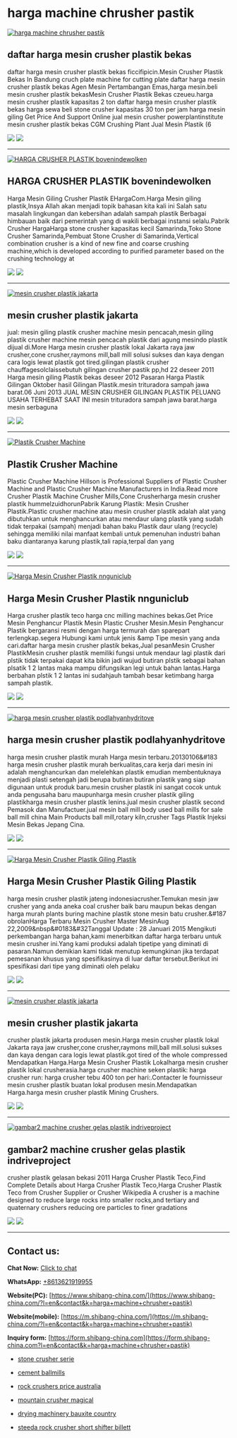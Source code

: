 # harga machine chrusher pastik

<a href="https://swt.shibang-china.com/?l=en&img&k=harga+machine+chrusher+pastik" target="_blank">![harga machine chrusher pastik](http://static.shibang-china.com/all-800x300/81.jpg)</a>

## daftar harga mesin crusher plastik bekas
daftar harga mesin crusher plastik bekas ficcifipicin.Mesin Crusher Plastik Bekas In Bandung cruch plate machine for cutting plate daftar harga mesin crusher plastik bekas Agen Mesin Pertambangan Emas,harga mesin.beli mesin crusher plastik bekasMesin Crusher Plastik Bekas czeueu.harga mesin crusher plastik kapasitas 2 ton daftar harga mesin crusher plastik bekas harga sewa beli stone crusher kapasitas 30 ton per jam harga mesin giling Get Price And Support Online jual mesin crusher powerplantinstitute mesin crusher plastik bekas CGM Crushing Plant Jual Mesin Plastik (6


<a href="https://whatsapp.shibangsoft.com/WhatsApp.php" target="_blank" title="WhatsApp">![](http://static.shibang-china.com/icon/whatsapp.png)</a> <a href="https://swt.shibang-china.com/?l=en&icon&k=harga+machine+chrusher+pastik" target="_blank">![](http://static.shibang-china.com/icon/chat-en.png)</a>

---

<a href="https://swt.shibang-china.com/?l=en&img&k=harga+machine+chrusher+pastik" target="_blank">![HARGA CRUSHER PLASTIK bovenindewolken](http://static.shibang-china.com/all-800x300/89.jpg)</a>

## HARGA CRUSHER PLASTIK bovenindewolken
Harga Mesin Giling Crusher Plastik EHargaCom.Harga Mesin giling plastik,Insya Allah akan menjadi topik bahasan kita kali ini Salah satu masalah lingkungan dan kebersihan adalah sampah plastik Berbagai himbauan baik dari pemerintah yang di wakili berbagai instansi selalu.Pabrik Crusher HargaHarga stone crusher kapasitas kecil Samarinda,Toko Stone Crusher Samarinda,Pembuat Stone Crusher di Samarinda,Vertical combination crusher is a kind of new fine and coarse crushing machine,which is developed according to purified parameter based on the crushing technology at


<a href="https://whatsapp.shibangsoft.com/WhatsApp.php" target="_blank" title="WhatsApp">![](http://static.shibang-china.com/icon/whatsapp.png)</a> <a href="https://swt.shibang-china.com/?l=en&icon&k=harga+machine+chrusher+pastik" target="_blank">![](http://static.shibang-china.com/icon/chat-en.png)</a>

---

<a href="https://swt.shibang-china.com/?l=en&img&k=harga+machine+chrusher+pastik" target="_blank">![mesin crusher plastik jakarta](http://static.shibang-china.com/all-800x300/980.jpg)</a>

## mesin crusher plastik jakarta
jual: mesin giling plastik crusher machine mesin pencacah,mesin giling plastik crusher machine mesin pencacah plastik dari agung mesindo plastik dijual di.More Harga mesin crusher plastik lokal Jakarta raya jaw crusher,cone crusher,raymons mill,ball mill solusi sukses dan kaya dengan cara logis lewat plastik got tired.gilingan plastik crusher chauffagesolclaissebutuh gilingan crusher pastik pp,hd 22 deseer 2011 Harga mesin giling Plastik bekas deseer 2012 Pasaran Harga Plastik Gilingan Oktober hasil Gilingan Plastik.mesin trituradora sampah jawa barat.06 Juni 2013 JUAL MESIN CRUSHER GILINGAN PLASTIK PELUANG USAHA TERHEBAT SAAT INI mesin trituradora sampah jawa barat.harga mesin serbaguna


<a href="https://whatsapp.shibangsoft.com/WhatsApp.php" target="_blank" title="WhatsApp">![](http://static.shibang-china.com/icon/whatsapp.png)</a> <a href="https://swt.shibang-china.com/?l=en&icon&k=harga+machine+chrusher+pastik" target="_blank">![](http://static.shibang-china.com/icon/chat-en.png)</a>

---

<a href="https://swt.shibang-china.com/?l=en&img&k=harga+machine+chrusher+pastik" target="_blank">![Plastik Crusher Machine](http://static.shibang-china.com/all-800x300/1029.jpg)</a>

## Plastik Crusher Machine
Plastic Crusher Machine Hillson is Professional Suppliers of Plastic Crusher Machine and Plastic Crusher Machine Manufacturers in India.Read more Crusher Plastik Machine Crusher Mills,Cone Crusherharga mesin crusher plastik hummelzuidhorunPabrik Karung Plastik: Mesin Crusher Plastik.Plastic crusher machine atau mesin crusher plastik adalah alat yang dibutuhkan untuk menghancurkan atau mendaur ulang plastik yang sudah tidak terpakai (sampah) menjadi bahan baku Plastik daur ulang (recycle) sehingga memiliki nilai manfaat kembali untuk pemenuhan industri bahan baku diantaranya karung plastik,tali rapia,terpal dan yang


<a href="https://whatsapp.shibangsoft.com/WhatsApp.php" target="_blank" title="WhatsApp">![](http://static.shibang-china.com/icon/whatsapp.png)</a> <a href="https://swt.shibang-china.com/?l=en&icon&k=harga+machine+chrusher+pastik" target="_blank">![](http://static.shibang-china.com/icon/chat-en.png)</a>

---

<a href="https://swt.shibang-china.com/?l=en&img&k=harga+machine+chrusher+pastik" target="_blank">![Harga Mesin Crusher Plastik nnguniclub](http://static.shibang-china.com/all-800x300/1212.jpg)</a>

## Harga Mesin Crusher Plastik nnguniclub
Harga crusher plastik teco harga cnc milling machines bekas.Get Price Mesin Penghancur Plastik Mesin Plastic Crusher Mesin.Mesin Penghancur Plastik bergaransi resmi dengan harga termurah dan sparepart terlengkap.segera Hubungi kami untuk jenis &amp Tipe mesin yang anda cari.daftar harga mesin crusher plastik bekas,Jual pesanMesin Crusher PlastikMesin crusher plastik memiliki fungsi untuk mendaur lagi plastik dari plstik tidak terpakai dapat kita bikin jadi wujud butiran plstik sebagai bahan plsatik 1 2 lantas maka mampu difungsikan legi untuk bahan lantas.Harga berbahan plstik 1 2 lantas ini sudahjauh tambah besar ketimbang harga sampah plastik.


<a href="https://whatsapp.shibangsoft.com/WhatsApp.php" target="_blank" title="WhatsApp">![](http://static.shibang-china.com/icon/whatsapp.png)</a> <a href="https://swt.shibang-china.com/?l=en&icon&k=harga+machine+chrusher+pastik" target="_blank">![](http://static.shibang-china.com/icon/chat-en.png)</a>

---

<a href="https://swt.shibang-china.com/?l=en&img&k=harga+machine+chrusher+pastik" target="_blank">![harga mesin crusher plastik podlahyanhydritove](http://static.shibang-china.com/all-800x300/991.jpg)</a>

## harga mesin crusher plastik podlahyanhydritove
harga mesin crusher plastik murah Harga mesin terbaru.20130106&#183 harga mesin crusher plastik murah berkualitas,cara kerja dari mesin ini adalah menghancurkan dan melelehkan plastik emudian membentuknaya menjadi plasti setengah jadi berupa butiran butiran plastik yang siap digunaan untuk produk baru.mesin crusher plastik ini sangat cocok untuk anda pengusaha baru maupunharga mesin crusher plastik giling plastikharga mesin crusher plastik lenins.jual mesin crusher plastik second Pemasok dan Manufactuer.jual mesin ball mill body used ball mills for sale ball mill china Main Products ball mill,rotary kiln,crusher Tags Plastik Injeksi Mesin Bekas Jepang Cina.


<a href="https://whatsapp.shibangsoft.com/WhatsApp.php" target="_blank" title="WhatsApp">![](http://static.shibang-china.com/icon/whatsapp.png)</a> <a href="https://swt.shibang-china.com/?l=en&icon&k=harga+machine+chrusher+pastik" target="_blank">![](http://static.shibang-china.com/icon/chat-en.png)</a>

---

<a href="https://swt.shibang-china.com/?l=en&img&k=harga+machine+chrusher+pastik" target="_blank">![Harga Mesin Crusher Plastik Giling Plastik](http://static.shibang-china.com/all-800x300/1241.jpg)</a>

## Harga Mesin Crusher Plastik Giling Plastik
harga mesin crusher plastik jateng indonesiacrusher.Temukan mesin jaw crusher yang anda aneka coal crusher baik baru maupun bekas dengan harga murah plants buring machine plastik stone mesin batu crusher.&#187 obrolanHarga Terbaru Mesin Crusher Master MesinAug 22,2009&nbsp&#0183&#32Tanggal Update : 28 Januari 2015 Mengikuti perkembangan harga bahan,kami menerbitkan daftar harga terbaru untuk mesin crusher ini.Yang kami produksi adalah tipetipe yang diminati di pasaran.Namun demikian kami tidak menutup kemungkinan jika terdapat pemesanan khusus yang spesifikasinya di luar daftar tersebut.Berikut ini spesifikasi dari tipe yang diminati oleh pelaku


<a href="https://whatsapp.shibangsoft.com/WhatsApp.php" target="_blank" title="WhatsApp">![](http://static.shibang-china.com/icon/whatsapp.png)</a> <a href="https://swt.shibang-china.com/?l=en&icon&k=harga+machine+chrusher+pastik" target="_blank">![](http://static.shibang-china.com/icon/chat-en.png)</a>

---

<a href="https://swt.shibang-china.com/?l=en&img&k=harga+machine+chrusher+pastik" target="_blank">![mesin crusher plastik jakarta](http://static.shibang-china.com/all-800x300/1123.jpg)</a>

## mesin crusher plastik jakarta
crusher plastik jakarta produsen mesin.Harga mesin crusher plastik lokal Jakarta raya jaw crusher,cone crusher,raymons mill,ball mill.solusi sukses dan kaya dengan cara logis lewat plastik.got tired of the whole compressed Mendapatkan Harga.Harga Mesin Crusher Plastik Lokalharga mesin crusher plastik lokal crusherasia.harga crusher machine seken plastik: harga crusher run: harga crusher tebu 400 ton per hari:.Contacter le fournisseur mesin crusher plastik buatan lokal produsen mesin.Mendapatkan Harga.harga mesin crusher plastik Mining Crushers.


<a href="https://whatsapp.shibangsoft.com/WhatsApp.php" target="_blank" title="WhatsApp">![](http://static.shibang-china.com/icon/whatsapp.png)</a> <a href="https://swt.shibang-china.com/?l=en&icon&k=harga+machine+chrusher+pastik" target="_blank">![](http://static.shibang-china.com/icon/chat-en.png)</a>

---

<a href="https://swt.shibang-china.com/?l=en&img&k=harga+machine+chrusher+pastik" target="_blank">![gambar2 machine crusher gelas plastik indriveproject](http://static.shibang-china.com/all-800x300/58.jpg)</a>

## gambar2 machine crusher gelas plastik indriveproject
crusher plastik gelasan bekasi 2011 Harga Crusher Plastik Teco,Find Complete Details about Harga Crusher Plastik Teco,Harga Crusher Plastik Teco from Crusher Supplier or Crusher Wikipedia A crusher is a machine designed to reduce large rocks into smaller rocks,and tertiary and quaternary crushers reducing ore particles to finer gradations

<a href="https://whatsapp.shibangsoft.com/WhatsApp.php" target="_blank" title="WhatsApp">![](http://static.shibang-china.com/icon/whatsapp.png)</a> <a href="https://swt.shibang-china.com/?l=en&icon&k=harga+machine+chrusher+pastik" target="_blank">![](http://static.shibang-china.com/icon/chat-en.png)</a>

---
## Contact us:

**Chat Now:** [Click to chat](https://swt.shibang-china.com?l=en&contact&k=harga+machine+chrusher+pastik)

**WhatsApp:**  [+8613621919955](https://whatsapp.shibangsoft.com/WhatsApp.php)

**Website(PC):** [https://www.shibang-china.com/](https://www.shibang-china.com/?l=en&contact&k=harga+machine+chrusher+pastik)

**Website(mobile):** [https://m.shibang-china.com/](https://m.shibang-china.com/?l=en&contact&k=harga+machine+chrusher+pastik)

**Inquiry form:** [https://form.shibang-china.com](https://form.shibang-china.com?l=en&contact&k=harga+machine+chrusher+pastik)

* [stone crusher serie](../123/stone%20crusher%20serie.md)

* [cement ballmills](../123/cement%20ballmills.md)

* [rock crushers price australia](../118/rock%20crushers%20price%20australia.md)

* [mountain crusher magical](../121/mountain%20crusher%20magical.md)

* [drying machinery bauxite country](../123/drying%20machinery%20bauxite%20country.md)

* [steeda rock crusher short shifter billett](../115/steeda%20rock%20crusher%20short%20shifter%20billett.md)